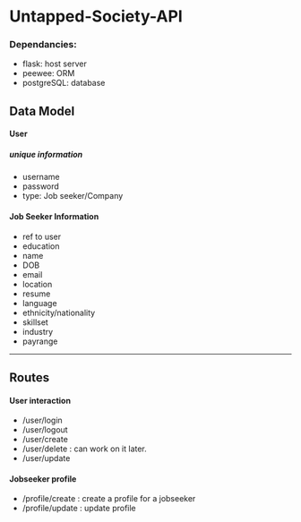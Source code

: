 # Untapped-Society-API
### Dependancies: 
- flask: host server
- peewee: ORM
- postgreSQL: database
## Data Model
#### User
##### unique information
- username
- password
- type: Job seeker/Company

#### Job Seeker Information
- ref to user
- education
- name
- DOB
- email
- location
- resume
- language
- ethnicity/nationality
- skillset
- industry
- payrange

---

## Routes
#### User interaction
- /user/login
- /user/logout
- /user/create
- /user/delete : can work on it later.
- /user/update

#### Jobseeker profile
- /profile/create : create a profile for a jobseeker
- /profile/update : update profile
